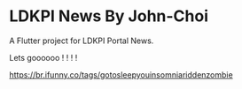 # LDKPI News By John-Choi

A Flutter project for LDKPI Portal News.

Lets goooooo ! ! ! !

https://br.ifunny.co/tags/gotosleepyouinsomniariddenzombie
